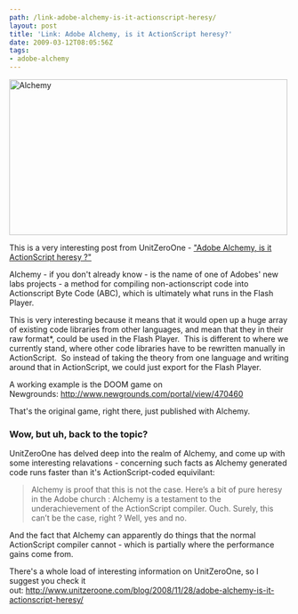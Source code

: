 ```yaml
---
path: /link-adobe-alchemy-is-it-actionscript-heresy/
layout: post
title: 'Link: Adobe Alchemy, is it ActionScript heresy?'
date: 2009-03-12T08:05:56Z
tags:
- adobe-alchemy
---
```


<a href="http://www.newgrounds.com/portal/view/470460" target="_blank"><img class="alignnone size-full wp-image-796" title="Alchemy" src="/content/images/2009/03/alchemy.jpg" alt="Alchemy" width="500" height="280" /></a>

This is a very interesting post from UnitZeroOne - <a href="http://www.unitzeroone.com/blog/2008/11/28/adobe-alchemy-is-it-actionscript-heresy/" target="_blank">"Adobe Alchemy, is it ActionScript heresy ?"</a>

Alchemy - if you don't already know - is the name of one of Adobes' new labs projects - a method for compiling non-actionscript code into Actionscript Byte Code (ABC), which is ultimately what runs in the Flash Player.  

This is very interesting because it means that it would open up a huge array of existing code libraries from other languages, and mean that they in their raw format*, could be used in the Flash Player.  This is different to where we currently stand, where other code libraries have to be rewritten manually in ActionScript.  So instead of taking the theory from one language and writing around that in ActionScript, we could just export for the Flash Player.

A working example is the DOOM game on Newgrounds: <a href="http://www.newgrounds.com/portal/view/470460">http://www.newgrounds.com/portal/view/470460</a>

That's the original game, right there, just published with Alchemy.

<h3>Wow, but uh, back to the topic?</h3>
UnitZeroOne has delved deep into the realm of Alchemy, and come up with some interesting relavations - concerning such facts as Alchemy generated code runs faster than it's ActionScript-coded equivilant:
<blockquote>Alchemy is proof that this is not the case. Here’s a bit of pure heresy in the Adobe church : Alchemy is a testament to the underachievement of the ActionScript compiler. Ouch. Surely, this can’t be the case, right ? Well, yes and no.</blockquote>
And the fact that Alchemy can apparently do things that the normal ActionScript compiler cannot - which is partially where the performance gains come from.

There's a whole load of interesting information on UnitZeroOne, so I suggest you check it out: <a href="http://www.unitzeroone.com/blog/2008/11/28/adobe-alchemy-is-it-actionscript-heresy/">http://www.unitzeroone.com/blog/2008/11/28/adobe-alchemy-is-it-actionscript-heresy/</a>